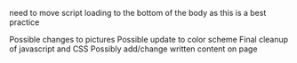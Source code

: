 need to move script loading to the bottom of the body as this is a best practice

Possible changes to pictures
Possible update to color scheme
Final cleanup of javascript and CSS
Possibly add/change written content on page
